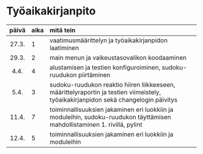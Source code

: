 # Työaikakirjanpito

| päivä | aika | mitä tein  |
| :----:|:-----| :-----|
| 27.3. | 1    | vaatimusmäärittelyn ja työaikakirjanpidon laatiminen |
| 29.3. | 2    | main menun ja vaikeustasovalikon koodaaminen |
| 4.4.  | 4    | alustamisen ja testien konfiguroiminen, sudoku-ruudukon piirtäminen |
| 5.4.  | 3    | sudoku-ruudukon reaktio hiiren liikkeeseen, määrittelyraportin ja testien viimeistely, työaikakirjanpidon sekä changelogin päivitys |
| 11.4. | 7    | toiminnallisuuksien jakaminen eri luokkiin ja moduleihin, sudoku-ruudukon täyttämisen mahdollistaminen 1. rivillä, pylint |
| 12.4. | 5    | toiminnallisuuksien jakaminen eri luokkiin ja moduleihin |
